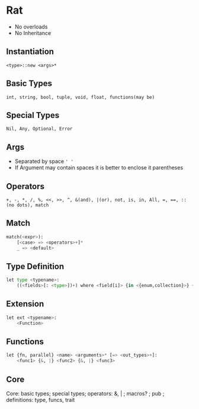 # Rat

* No overloads
* No Inheritance

## Instantiation

`<type>::new <args>*`

## Basic Types

`int, string, bool, tuple, void, float, functions(may be)`

## Special Types

`Nil, Any, Optional, Error`

## Args

* Separated by space `' '`
* If Argument may contain spaces it is better to enclose it parentheses

## Operators

`+, -, *, /, %, <<, >>, ^, &(and), |(or), not, is, in, All, =, ==, :: (no dots), match`

## Match

```python
match(<expr>):
    [<case> => <operators>+]*
    _ => <default>
```

## Type Definition

```python 
let type <typename>:
    ((<fields>[: <type>])+) where <field[i]> {in <{enum,collection}>} {or, and, setoperators (v, ^, |, ...)} <logical expr>
 ```

## Extension

```python
let ext <typename>:
    <Function>
 ```

## Functions

```python
let {fn, parallel} <name> <arguments>* [=> <out_types>+]:
    <func1> {&, |} <func2> {&, |} <func3>
```

## Core

Core: basic types; special types; operators:  &, | ;  macros? ; pub ; definitions: type, funcs, trait
